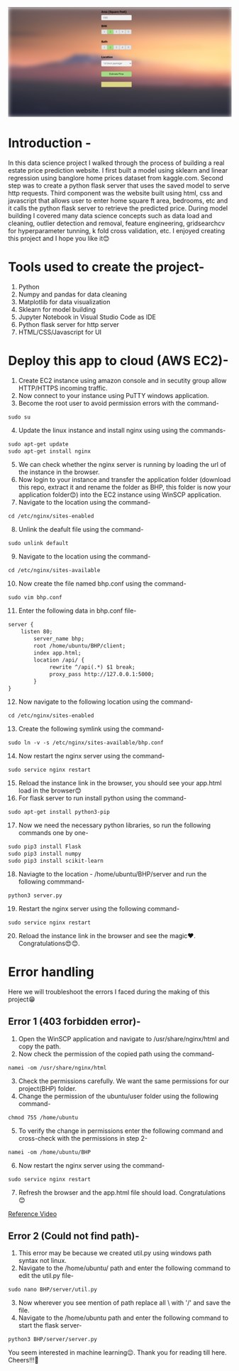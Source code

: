 ![](Image.png)

# Introduction -
In this data science project I walked through the process of building a real estate price prediction website. I first built a model using sklearn and linear regression using banglore home prices dataset from kaggle.com. Second step was to create a python flask server that uses the saved model to serve http requests. Third component was the website built using html, css and javascript that allows user to enter home square ft area, bedrooms, etc and it calls the python flask server to retrieve the predicted price. During model building I covered many data science concepts such as data load and cleaning, outlier detection and removal, feature engineering, gridsearchcv for hyperparameter tunning, k fold cross validation, etc. I enjoyed creating this project and I hope you like it😊

# Tools used to create the project-
1. Python
2. Numpy and pandas for data cleaning
3. Matplotlib for data visualization
4. Sklearn for model building
5. Jupyter Notebook in Visual Studio Code as IDE
6. Python flask server for http server
7. HTML/CSS/Javascript for UI

# Deploy this app to cloud (AWS EC2)-

1. Create EC2 instance using amazon console and in secutity group allow HTTP/HTTPS incoming traffic.
2. Now connect to your instance using PuTTY windows application.
3. Become the root user to avoid permission errors with the command-
```
sudo su
```
4. Update the linux instance and install nginx using using the commands-
```
sudo apt-get update
sudo apt-get install nginx
```
5. We can check whether the nginx server is running by loading the url of the instance in the browser.
6. Now login to your instance and transfer the application folder (download this repo, extract it and rename the folder as BHP, this folder is now your application folder😊) into the EC2 instance using WinSCP application.
7. Navigate to the location using the command-
```
cd /etc/nginx/sites-enabled
```
8. Unlink the deafult file using the command-
```
sudo unlink default
```
9. Navigate to the location using the command-
```
cd /etc/nginx/sites-available
```
10. Now create the file named bhp.conf using the command-
```
sudo vim bhp.conf
```
11. Enter the following data in bhp.conf file-
```
server {
    listen 80;
        server_name bhp;
        root /home/ubuntu/BHP/client;
        index app.html;
        location /api/ {
             rewrite ^/api(.*) $1 break;
             proxy_pass http://127.0.0.1:5000;
        }
}
```
12. Now navigate to the following location using the command-
```
cd /etc/nginx/sites-enabled
```
13. Create the following symlink using the command-
```
sudo ln -v -s /etc/nginx/sites-available/bhp.conf
```
14. Now restart the nginx server using the command-
```
sudo service nginx restart
```
15. Reload the instance link in the browser, you should see your app.html load in the browser😊
16. For flask server to run install python using the command-
```
sudo apt-get install python3-pip
```
17. Now we need the necessary python libraries, so run the following commands one by one-
```
sudo pip3 install Flask
sudo pip3 install numpy
sudo pip3 install scikit-learn
```
18. Naviagte to the location - /home/ubuntu/BHP/server and run the following commmand-
```
python3 server.py
```
19. Restart the nginx server using the following command-
```
sudo service nginx restart
```
20. Reload the instance link in the browser and see the magic❤️. Congratulations😍😊.

# Error handling
Here we will troubleshoot the errors I faced during the making of this project😁

## Error 1 (403 forbidden error)-
1. Open the WinSCP application and navigate to /usr/share/nginx/html and copy the path.
2. Now check the permission of the copied path using the command-
```
namei -om /usr/share/nginx/html
```
3. Check the permissions carefully. We want the same permissions for our project(BHP) folder.
4. Change the permission of the ubuntu/user folder using the following command-
```
chmod 755 /home/ubuntu
```
5. To verify the change in permissions enter the following command and cross-check with the permissions in step 2-
```
namei -om /home/ubuntu/BHP
```
6. Now restart the nginx server using the command-
```
sudo service nginx restart
```
7. Refresh the browser and the app.html file should load. Congratulations😊

[Reference Video](https://www.youtube.com/watch?v=CtRSx3EvBIY&list=WL&index=26/)

## Error 2 (Could not find path)-
1. This error may be because we created util.py using windows path syntax not linux.
2. Navigate to the /home/ubuntu/ path and enter the following command to edit the util.py file-
```
sudo nano BHP/server/util.py
```
3. Now wherever you see mention of path replace all \\ with '/' and save the file.
4. Navigate to the /home/ubuntu path and enter the following command to start the flask server-
```
python3 BHP/server/server.py
```

You seem interested in machine learning😉. Thank you for reading till here. Cheers!!!🍻
